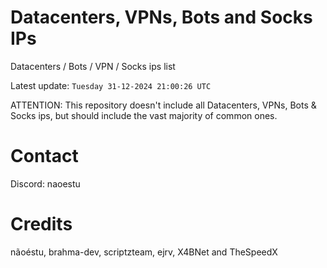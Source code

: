# Datacenters, VPNs, Bots and Socks IPs
 
Datacenters / Bots / VPN / Socks ips list

Latest update: `Tuesday 31-12-2024 21:00:26 UTC` 

ATTENTION: This repository doesn't include all Datacenters, VPNs, Bots & Socks ips, 
but should include the vast majority of common ones.

# Contact
Discord: naoestu

# Credits
nãoéstu, brahma-dev, scriptzteam, ejrv, X4BNet and TheSpeedX
